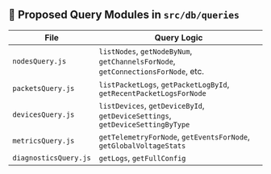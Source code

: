 ## 📁 Proposed Query Modules in `src/db/queries`

| File                 | Query Logic                                                                 |
|----------------------|------------------------------------------------------------------------------|
| `nodesQuery.js`      | `listNodes`, `getNodeByNum`, `getChannelsForNode`, `getConnectionsForNode`, etc. |
| `packetsQuery.js`    | `listPacketLogs`, `getPacketLogById`, `getRecentPacketLogsForNode`           |
| `devicesQuery.js`    | `listDevices`, `getDeviceById`, `getDeviceSettings`, `getDeviceSettingByType` |
| `metricsQuery.js`    | `getTelemetryForNode`, `getEventsForNode`, `getGlobalVoltageStats`           |
| `diagnosticsQuery.js`| `getLogs`, `getFullConfig`                                                   |
